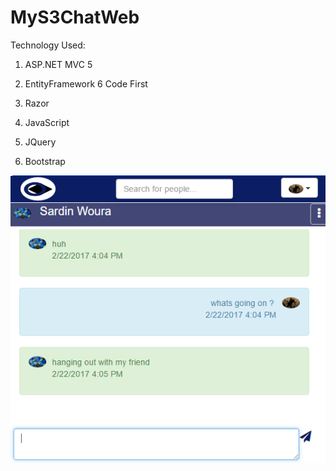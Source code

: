 # MyS3ChatWeb

Technology Used:

1) ASP.NET MVC 5

2) EntityFramework 6 Code First

3) Razor

4) JavaScript

5) JQuery

6) Bootstrap



![alt text](https://github.com/Mudasir8/MyS3ChatWeb/blob/master/MyS3Chat/Content/Images/MyS3ChatScreenShot.png)
